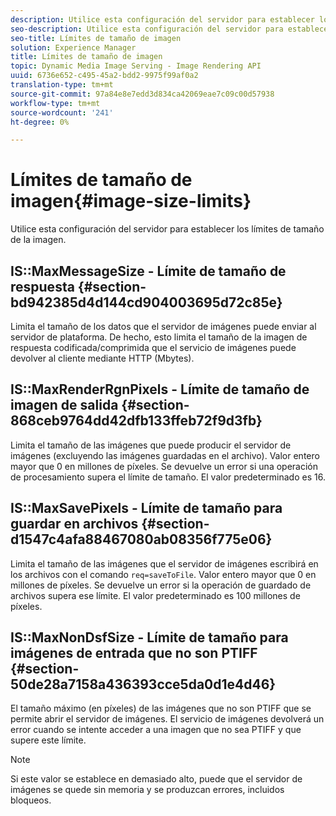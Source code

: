```yaml
---
description: Utilice esta configuración del servidor para establecer los límites de tamaño de la imagen.
seo-description: Utilice esta configuración del servidor para establecer los límites de tamaño de la imagen.
seo-title: Límites de tamaño de imagen
solution: Experience Manager
title: Límites de tamaño de imagen
topic: Dynamic Media Image Serving - Image Rendering API
uuid: 6736e652-c495-45a2-bdd2-9975f99af0a2
translation-type: tm+mt
source-git-commit: 97a84e8e7edd3d834ca42069eae7c09c00d57938
workflow-type: tm+mt
source-wordcount: '241'
ht-degree: 0%

---
```



# Límites de tamaño de imagen{#image-size-limits}

Utilice esta configuración del servidor para establecer los límites de tamaño de la imagen.

## IS::MaxMessageSize - Límite de tamaño de respuesta {#section-bd942385d4d144cd904003695d72c85e}

Limita el tamaño de los datos que el servidor de imágenes puede enviar al servidor de plataforma. De hecho, esto limita el tamaño de la imagen de respuesta codificada/comprimida que el servicio de imágenes puede devolver al cliente mediante HTTP (Mbytes).

## IS::MaxRenderRgnPixels - Límite de tamaño de imagen de salida {#section-868ceb9764dd42dfb133ffeb72f9d3fb}

Limita el tamaño de las imágenes que puede producir el servidor de imágenes (excluyendo las imágenes guardadas en el archivo). Valor entero mayor que 0 en millones de píxeles. Se devuelve un error si una operación de procesamiento supera el límite de tamaño. El valor predeterminado es 16.

## IS::MaxSavePixels - Límite de tamaño para guardar en archivos {#section-d1547c4afa88467080ab08356f775e06}

Limita el tamaño de las imágenes que el servidor de imágenes escribirá en los archivos con el comando `req=saveToFile`. Valor entero mayor que 0 en millones de píxeles. Se devuelve un error si la operación de guardado de archivos supera ese límite. El valor predeterminado es 100 millones de píxeles.

## IS::MaxNonDsfSize - Límite de tamaño para imágenes de entrada que no son PTIFF {#section-50de28a7158a436393cce5da0d1e4d46}

El tamaño máximo (en píxeles) de las imágenes que no son PTIFF que se permite abrir el servidor de imágenes. El servicio de imágenes devolverá un error cuando se intente acceder a una imagen que no sea PTIFF y que supere este límite.

>[!NOTE]
>
>Si este valor se establece en demasiado alto, puede que el servidor de imágenes se quede sin memoria y se produzcan errores, incluidos bloqueos.

